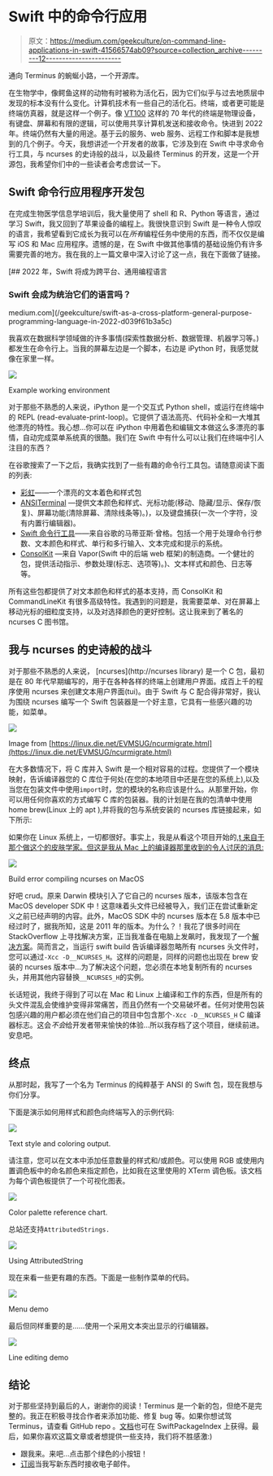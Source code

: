 # Swift 中的命令行应用

> 原文：<https://medium.com/geekculture/on-command-line-applications-in-swift-41566574ab09?source=collection_archive---------12----------------------->

通向 Terminus 的蜿蜒小路，一个开源库。

在生物学中，像鳄鱼这样的动物有时被称为活化石，因为它们似乎与过去地质层中发现的标本没有什么变化。计算机技术有一些自己的活化石。终端，或者更可能是终端仿真器，就是这样一个例子。像 [VT100](https://en.wikipedia.org/wiki/VT100) 这样的 70 年代的终端是物理设备，有键盘、屏幕和有限的逻辑，可以使用共享计算机发送和接收命令。快进到 2022 年。终端仍然有大量的用途。基于云的服务、web 服务、远程工作和脚本是我想到的几个例子。今天，我想讲述一个开发者的故事，它涉及到在 Swift 中寻求命令行工具，与 ncurses 的史诗般的战斗，以及最终 Terminus 的开发，这是一个开源包，我希望你们中的一些读者会考虑尝试一下。

## Swift 命令行应用程序开发包

在完成生物医学信息学培训后，我大量使用了 shell 和 R、Python 等语言，通过学习 Swift，我又回到了苹果设备的编程上。我很快意识到 Swift 是一种令人惊叹的语言，我希望看到它成长为我可以在*所有*编程任务中使用的东西，而不仅仅是编写 iOS 和 Mac 应用程序。遗憾的是，在 Swift 中做其他事情的基础设施仍有许多需要完善的地方。我在我的上一篇文章中深入讨论了这一点，我在下面做了链接。

[](/geekculture/swift-as-a-cross-platform-general-purpose-programming-language-in-2022-d039f61b3a5c) [## 2022 年，Swift 将成为跨平台、通用编程语言

### Swift 会成为统治它们的语言吗？

medium.com](/geekculture/swift-as-a-cross-platform-general-purpose-programming-language-in-2022-d039f61b3a5c) 

我喜欢在数据科学领域做的许多事情(探索性数据分析、数据管理、机器学习等。)都发生在命令行上。当我的屏幕左边是一个脚本，右边是 iPython 时，我感觉就像在家里一样。

![](img/867ee3c264f3a741d433a22a6285777b.png)

Example working environment

对于那些不熟悉的人来说，iPython 是一个交互式 Python shell，或运行在终端中的 REPL (read-evaluate-print-loop)。它提供了语法高亮、代码补全和一大堆其他漂亮的特性。我心想…你可以在 iPython 中用着色和编辑文本做这么多漂亮的事情，自动完成菜单系统真的很酷。我们在 Swift 中有什么可以让我们在终端中引人注目的东西？

在谷歌搜索了一下之后，我确实找到了一些有趣的命令行工具包。请随意阅读下面的列表:

*   [彩虹](https://github.com/onevcat/Rainbow)——一个漂亮的文本着色和样式包
*   [ANSITerminal](https://github.com/pakLebah/ANSITerminal) —提供文本颜色和样式、光标功能(移动、隐藏/显示、保存/恢复)、屏幕功能(清除屏幕、清除线条等)。)，以及键盘捕获(一次一个字符，没有内置行编辑器)。
*   [Swift 命令行工具](https://github.com/objecthub/swift-commandlinekit)——来自谷歌的马蒂亚斯·曾格。包括一个用于处理命令行参数、文本颜色和样式、单行和多行输入、文本完成和提示的系统。
*   [ConsolKit](https://github.com/vapor/console-kit) —来自 Vapor(Swift 中的后端 web 框架)的制造商。一个健壮的包，提供活动指示、参数处理(标志、选项等)。)、文本样式和颜色、日志等等。

所有这些包都提供了对文本颜色和样式的基本支持，而 ConsolKit 和 CommandLineKit 有很多高级特性。我遇到的问题是，我需要菜单、对在屏幕上移动光标的细粒度支持，以及对选择颜色的更好控制。这让我来到了著名的 ncurses C 图书馆。

## 我与 ncurses 的史诗般的战斗

对于那些不熟悉的人来说， [ncurses](http://ncurses library) 是一个 C 包，最初是在 80 年代早期编写的，用于在各种各样的终端上创建用户界面。成百上千的程序使用 ncurses 来创建文本用户界面(tui)。由于 Swift 与 C 配合得非常好，我认为围绕 ncurses 编写一个 Swift 包装器是一个好主意，它具有一些感兴趣的功能，如菜单。

![](img/0ca7a5bfa957cf4183d07de39fd6f2e3.png)

Image from [https://linux.die.net/EVMSUG/ncurmigrate.html](https://linux.die.net/EVMSUG/ncurmigrate.html)

在大多数情况下，将 C 库并入 Swift 是一个相对容易的过程。您提供了一个模块映射，告诉编译器您的 C 库位于何处(在您的本地项目中还是在您的系统上),以及当您在包装文件中使用`import`时，您的模块的名称应该是什么。从那里开始，你可以用任何你喜欢的方式编写 C 库的包装器。我的计划是在我的包清单中使用 home brew(Linux 上的 apt ),并将我的包与系统安装的 ncurses 库链接起来，如下所示:

如果你在 Linux 系统上，一切都很好。事实上，我是从看这个项目开始的,[t 来自于那个做这个的皮肤学家。但这是我从 Mac 上的编译器那里收到的令人讨厌的消息:](https://github.com/TheCoderMerlin/Curses)

![](img/bfbcd3d1b60cfedc9917a250358ca922.png)

Build error compiling ncurses on MacOS

好吧 crud。原来 Darwin 模块引入了它自己的 ncurses 版本，该版本包含在 MacOS developer SDK 中！这意味着头文件已经被导入，我们正在尝试重新定义之前已经声明的内容。此外，MacOS SDK 中的 ncurses 版本在 5.8 版本中已经过时了，据我所知，这是 2011 年的版本。为什么？！我花了很多时间在 StackOverflow 上寻找解决方案，正当我准备在电脑上发飙时，我发现了一个[解决方案](https://stackoverflow.com/questions/56251835/swift-package-manager-unable-to-compile-ncurses-installed-through-homebrew)。简而言之，当运行 swift build 告诉编译器忽略所有 ncurses 头文件时，您可以通过`-Xcc -D__NCURSES_H`。这样的问题是，同样的问题也出现在 brew 安装的 ncurses 版本中…为了解决这个问题，您必须在本地复制所有的 ncurses 头，并用其他内容替换`__NCURSES_H`的实例。

长话短说，我终于得到了可以在 Mac 和 Linux 上编译和工作的东西，但是所有的头文件混乱会使维护变得非常痛苦，而且仍然有一个交易破坏者。任何对使用包装包感兴趣的用户都必须在他们自己的项目中包含那个`-Xcc -D__NCURSES_H` C 编译器标志。这会*不会*给开发者带来愉快的体验…所以我存档了这个项目，继续前进。安息吧。

## 终点

从那时起，我写了一个名为 Terminus 的纯粹基于 ANSI 的 Swift 包，现在我想与你们分享。

下面是演示如何用样式和颜色向终端写入的示例代码:

![](img/34a628d4dc9d2b5a72d5a64a36f1de68.png)

Text style and coloring output.

请注意，您可以在文本中添加任意数量的样式和/或颜色。可以使用 RGB 或使用内置调色板中的命名颜色来指定颜色，比如我在这里使用的 XTerm 调色板。该文档为每个调色板提供了一个可视化图表。

![](img/5abd6be299f9fed3eff3be2543d37a2d.png)

Color palette reference chart.

总站还支持`AttributedStrings.`

![](img/c4fd1ef1be4776cd9e045ccab518dd9d.png)

Using AttributedString

现在来看一些更有趣的东西。下面是一些制作菜单的代码。

![](img/c4f545a8af42b9af5d0c18af47ecd5c3.png)

Menu demo

最后但同样重要的是……使用一个采用文本突出显示的行编辑器。

![](img/30525a73e1f7deba4ab2fa7da4d05666.png)

Line editing demo

## **结论**

对于那些坚持到最后的人，谢谢你的阅读！Terminus 是一个新的包，但绝不是完整的。我正在积极寻找合作者来添加功能、修复 bug 等。如果你想试驾 Terminus，请查看 GitHub repo 。[文档](https://swiftpackageindex.com/jbadger3/Terminus/main/documentation/terminus)也可在 SwiftPackageIndex 上获得。最后，如果你喜欢这篇文章或者想提供一些支持，我们将不胜感激:)

*   跟我来。来吧…点击那个绿色的小按钮！
*   [订阅](https://jonathancbadger.medium.com/subscribe)当我写新东西时接收电子邮件。